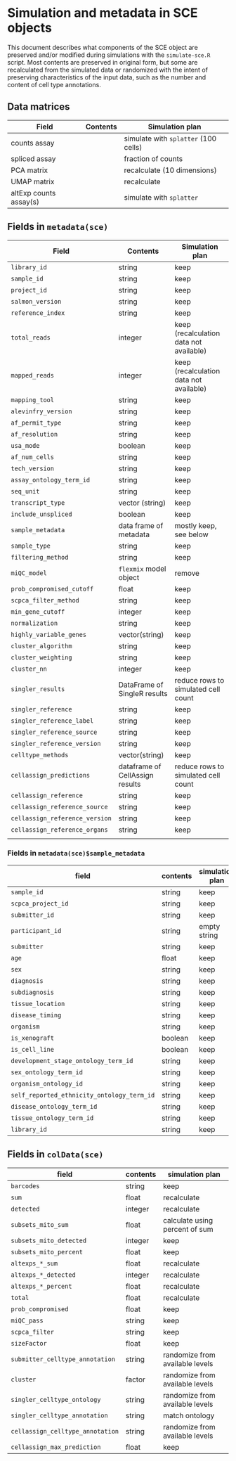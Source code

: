 # Simulation and metadata in SCE objects

This document describes what components of the SCE object are preserved and/or modified during simulations with the `simulate-sce.R` script.
Most contents are preserved in original form, but some are recalculated from the simulated data or randomized with the intent of preserving characteristics of the input data, such as the number and content of cell type annotations.

## Data matrices

| Field                  | Contents | Simulation plan                      |
| ---------------------- | -------- | ------------------------------------ |
| counts assay           |          | simulate with `splatter` (100 cells) |
| spliced assay          |          | fraction of counts                   |
| PCA matrix             |          | recalculate (10 dimensions)          |
| UMAP matrix            |          | recalculate                          |
| altExp counts assay(s) |          | simulate with `splatter`             |

## Fields in `metadata(sce)`

| Field                          | Contents                        | Simulation plan                         |
| ------------------------------ | ------------------------------- | --------------------------------------- |
| `library_id`                   | string                          | keep                                    |
| `sample_id`                    | string                          | keep                                    |
| `project_id`                   | string                          | keep                                    |
| `salmon_version`               | string                          | keep                                    |
| `reference_index`              | string                          | keep                                    |
| `total_reads`                  | integer                         | keep (recalculation data not available) |
| `mapped_reads`                 | integer                         | keep (recalculation data not available) |
| `mapping_tool`                 | string                          | keep                                    |
| `alevinfry_version`            | string                          | keep                                    |
| `af_permit_type`               | string                          | keep                                    |
| `af_resolution`                | string                          | keep                                    |
| `usa_mode`                     | boolean                         | keep                                    |
| `af_num_cells`                 | string                          | keep                                    |
| `tech_version`                 | string                          | keep                                    |
| `assay_ontology_term_id`       | string                          | keep                                    |
| `seq_unit`                     | string                          | keep                                    |
| `transcript_type`              | vector (string)                 | keep                                    |
| `include_unspliced`            | boolean                         | keep                                    |
| `sample_metadata`              | data frame of metadata          | mostly keep, see below                  |
| `sample_type`                  | string                          | keep                                    |
| `filtering_method`             | string                          | keep                                    |
| `miQC_model`                   | `flexmix` model object          | remove                                  |
| `prob_compromised_cutoff`      | float                           | keep                                    |
| `scpca_filter_method`          | string                          | keep                                    |
| `min_gene_cutoff`              | integer                         | keep                                    |
| `normalization`                | string                          | keep                                    |
| `highly_variable_genes`        | vector(string)                  | keep                                    |
| `cluster_algorithm`            | string                          | keep                                    |
| `cluster_weighting`            | string                          | keep                                    |
| `cluster_nn`                   | integer                         | keep                                    |
| `singler_results`              | DataFrame of SingleR results    | reduce rows to simulated cell count     |
| `singler_reference`            | string                          | keep                                    |
| `singler_reference_label`      | string                          | keep                                    |
| `singler_reference_source`     | string                          | keep                                    |
| `singler_reference_version`    | string                          | keep                                    |
| `celltype_methods`             | vector(string)                  | keep                                    |
| `cellassign_predictions`       | dataframe of CellAssign results | reduce rows to simulated cell count     |
| `cellassign_reference`         | string                          | keep                                    |
| `cellassign_reference_source`  | string                          | keep                                    |
| `cellassign_reference_version` | string                          | keep                                    |
| `cellassign_reference_organs`  | string                          | keep                                    |
|                                |                                 |                                         |

### Fields in `metadata(sce)$sample_metadata`

| field                                      | contents | simulation plan |
| ------------------------------------------ | -------- | --------------- |
| `sample_id`                                | string   | keep            |
| `scpca_project_id`                         | string   | keep            |
| `submitter_id`                             | string   | keep            |
| `participant_id`                           | string   | empty string    |
| `submitter`                                | string   | keep            |
| `age`                                      | float    | keep            |
| `sex`                                      | string   | keep            |
| `diagnosis`                                | string   | keep            |
| `subdiagnosis`                             | string   | keep            |
| `tissue_location`                          | string   | keep            |
| `disease_timing`                           | string   | keep            |
| `organism`                                 | string   | keep            |
| `is_xenograft`                             | boolean  | keep            |
| `is_cell_line`                             | boolean  | keep            |
| `development_stage_ontology_term_id`       | string   | keep            |
| `sex_ontology_term_id`                     | string   | keep            |
| `organism_ontology_id`                     | string   | keep            |
| `self_reported_ethnicity_ontology_term_id` | string   | keep            |
| `disease_ontology_term_id`                 | string   | keep            |
| `tissue_ontology_term_id`                  | string   | keep            |
| `library_id`                               | string   | keep            |

## Fields in `colData(sce)`

| field                            | contents | simulation plan                 |
| -------------------------------- | -------- | ------------------------------- |
| `barcodes`                       | string   | keep                            |
| `sum`                            | float    | recalculate                     |
| `detected`                       | integer  | recalculate                     |
| `subsets_mito_sum`               | float    | calculate using percent of sum  |
| `subsets_mito_detected`          | integer  | keep                            |
| `subsets_mito_percent`           | float    | keep                            |
| `altexps_*_sum`                  | float    | recalculate                     |
| `altexps_*_detected`             | integer  | recalculate                     |
| `altexps_*_percent`              | float    | recalculate                     |
| `total`                          | float    | recalculate                     |
| `prob_compromised`               | float    | keep                            |
| `miQC_pass`                      | string   | keep                            |
| `scpca_filter`                   | string   | keep                            |
| `sizeFactor`                     | float    | keep                            |
| `submitter_celltype_annotation`  | string   | randomize from available levels |
| `cluster`                        | factor   | randomize from available levels |
| `singler_celltype_ontology`      | string   | randomize from available levels |
| `singler_celltype_annotation`    | string   | match ontology                  |
| `cellassign_celltype_annotation` | string   | randomize from available levels |
| `cellassign_max_prediction`      | float    | keep                            |
